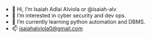 - 👋 Hi, I’m Isaiah Adlai Alviola or @isaiah-alv
- 👀 I’m interested in cyber security and dev ops. 
- 🌱 I’m currently learning python automation and DBMS.
- 📫 isaiahalviola0@gmail.com 

